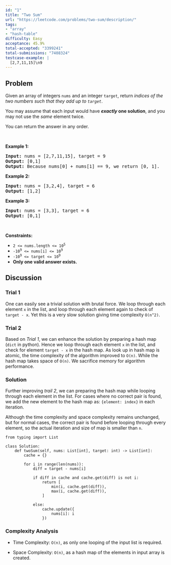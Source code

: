 ```yaml
---
id: "1"
title: "Two Sum"
url: "https://leetcode.com/problems/two-sum/description/"
tags:
- "array"
- "hash-table"
difficulty: Easy
acceptance: 45.9%
total-accepted: "3399241"
total-submissions: "7408324"
testcase-example: |
  [2,7,11,15]\n9
---
```


## Problem

<p>Given an array of integers <code>nums</code>&nbsp;and an integer <code>target</code>, return <em>indices of the two numbers such that they add up to <code>target</code></em>.</p>

<p>You may assume that each input would have <strong><em>exactly</em> one solution</strong>, and you may not use the <em>same</em> element twice.</p>

<p>You can return the answer in any order.</p>

<p>&nbsp;</p>
<p><strong>Example 1:</strong></p>

<pre>
<strong>Input:</strong> nums = [2,7,11,15], target = 9
<strong>Output:</strong> [0,1]
<strong>Output:</strong> Because nums[0] + nums[1] == 9, we return [0, 1].
</pre>

<p><strong>Example 2:</strong></p>

<pre>
<strong>Input:</strong> nums = [3,2,4], target = 6
<strong>Output:</strong> [1,2]
</pre>

<p><strong>Example 3:</strong></p>

<pre>
<strong>Input:</strong> nums = [3,3], target = 6
<strong>Output:</strong> [0,1]
</pre>

<p>&nbsp;</p>
<p><strong>Constraints:</strong></p>

<ul>
	<li><code>2 &lt;= nums.length &lt;= 10<sup>5</sup></code></li>
	<li><code>-10<sup>9</sup> &lt;= nums[i] &lt;= 10<sup>9</sup></code></li>
	<li><code>-10<sup>9</sup> &lt;= target &lt;= 10<sup>9</sup></code></li>
	<li><strong>Only one valid answer exists.</strong></li>
</ul>

## Discussion

### Trial 1

One can easily see a trivial solution with brutal force. We loop through each
element `x` in the list, and loop through each element again to check of
`target - x`. Yet this is a very slow solution giving time complexity `O(n^2)`.

### Trial 2

Based on *Trial 1*, we can enhance the solution by preparing a hash map
(`dict` in python). Hence we loop through each element `x` in the list, and
check for element `target - x` in the hash map. As look up in hash map is
atomic, the time complexity of the algorithm improved to `O(n)`. While the hash
map takes space of `O(n)`. We sacrifice memory for algorithm performance.

### Solution

Further improving *trail 2*, we can preparing the hash map while looping
through each element in the list. For cases where no correct pair is found,
we add the new element to the hash map as: `{element: index}` in each iteration.

Although the time complexity and space complexity remains unchanged, but for
normal cases, the correct pair is found before looping through every element,
so the actual iteration and size of map is smaller than `n`.

```py3
from typing import List

class Solution:
    def twoSum(self, nums: List[int], target: int) -> List[int]:
        cache = {}

        for i in range(len(nums)):
            diff = target - nums[i]

            if diff in cache and cache.get(diff) is not i:
                return [
                    min(i, cache.get(diff)),
                    max(i, cache.get(diff)),
                ]

            else:
                cache.update({
                    nums[i]: i
                })
```

### Complexity Analysis

- Time Complexity: `O(n)`, as only one looping of the input list is required.

- Space Complexity: `O(n)`, as a hash map of the elements in input array is
  created.
